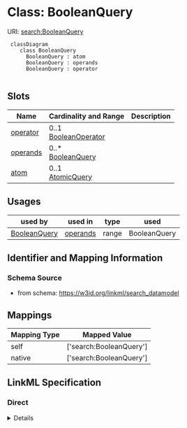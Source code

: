 # Class: BooleanQuery




URI: [search:BooleanQuery](https://w3id.org/linkml/search_datamodel/BooleanQuery)




```{mermaid}
 classDiagram
    class BooleanQuery
      BooleanQuery : atom
      BooleanQuery : operands
      BooleanQuery : operator
      
```




<!-- no inheritance hierarchy -->


## Slots

| Name | Cardinality and Range  | Description  |
| ---  | ---  | --- |
| [operator](operator.md) | 0..1 <br/> [BooleanOperator](BooleanOperator.md)  |   |
| [operands](operands.md) | 0..* <br/> [BooleanQuery](BooleanQuery.md)  |   |
| [atom](atom.md) | 0..1 <br/> [AtomicQuery](AtomicQuery.md)  |   |


## Usages


| used by | used in | type | used |
| ---  | --- | --- | --- |
| [BooleanQuery](BooleanQuery.md) | [operands](operands.md) | range | BooleanQuery |



## Identifier and Mapping Information







### Schema Source


* from schema: https://w3id.org/linkml/search_datamodel







## Mappings

| Mapping Type | Mapped Value |
| ---  | ---  |
| self | ['search:BooleanQuery'] |
| native | ['search:BooleanQuery'] |


## LinkML Specification

<!-- TODO: investigate https://stackoverflow.com/questions/37606292/how-to-create-tabbed-code-blocks-in-mkdocs-or-sphinx -->

### Direct

<details>
```yaml
name: BooleanQuery
from_schema: https://w3id.org/linkml/search_datamodel
rank: 1000
attributes:
  operator:
    name: operator
    from_schema: https://w3id.org/linkml/search_datamodel
    rank: 1000
    range: BooleanOperator
  operands:
    name: operands
    from_schema: https://w3id.org/linkml/search_datamodel
    rank: 1000
    multivalued: true
    range: BooleanQuery
  atom:
    name: atom
    from_schema: https://w3id.org/linkml/search_datamodel
    rank: 1000
    range: AtomicQuery

```
</details>

### Induced

<details>
```yaml
name: BooleanQuery
from_schema: https://w3id.org/linkml/search_datamodel
rank: 1000
attributes:
  operator:
    name: operator
    from_schema: https://w3id.org/linkml/search_datamodel
    rank: 1000
    alias: operator
    owner: BooleanQuery
    domain_of:
    - BooleanQuery
    range: BooleanOperator
  operands:
    name: operands
    from_schema: https://w3id.org/linkml/search_datamodel
    rank: 1000
    multivalued: true
    alias: operands
    owner: BooleanQuery
    domain_of:
    - BooleanQuery
    range: BooleanQuery
  atom:
    name: atom
    from_schema: https://w3id.org/linkml/search_datamodel
    rank: 1000
    alias: atom
    owner: BooleanQuery
    domain_of:
    - BooleanQuery
    range: AtomicQuery

```
</details>